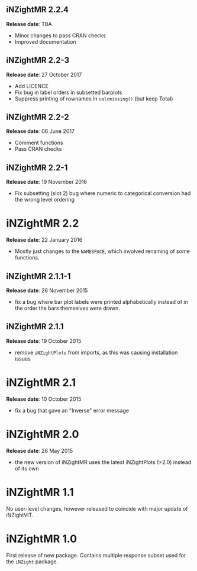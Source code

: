 ## iNZightMR 2.2.4
__Release date__: TBA

- Minor changes to pass CRAN checks
- Improved documentation


## iNZightMR 2.2-3
__Release date__: 27 October 2017

- Add LICENCE
- Fix bug in label orders in subsetted barplots
- Suppress printing of rownames in `calcmissing()` (but keep Total)


## iNZightMR 2.2-2
__Release date__: 06 June 2017

- Comment functions
- Pass CRAN checks


## iNZightMR 2.2-1
__Release date__: 19 November 2016

- Fix subsetting (slot 2) bug where numeric to categorical conversion had the wrong level ordering


# iNZightMR 2.2
__Release date__: 22 January 2016

- Mostly just changes to the `NAMESPACE`, which involved renaming of some functions.


## iNZightMR 2.1.1-1
__Release date__: 26 November 2015

- fix a bug where bar plot labels were printed alphabetically instead
  of in the order the bars themselves were drawn.


## iNZightMR 2.1.1
__Release date__: 19 October 2015

- remove `iNZightPlots` from imports, as this was causing installation issues


# iNZightMR 2.1
__Release date__: 10 October 2015

- fix a bug that gave an "Inverse" error message


# iNZightMR 2.0
__Release date__: 26 May 2015

- the new version of iNZightMR uses the latest iNZightPlots (>2.0) instead of its own


# iNZightMR 1.1

No user-level changes, however released to coincide with major update of iNZightVIT.


# iNZightMR 1.0

First release of new package.
Contains multiple response subset used for the `iNZight` package.
